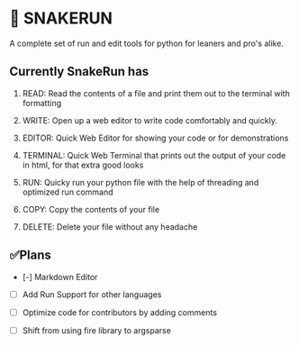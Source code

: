 # 🐍 SNAKERUN

A complete set of run and edit tools for python for leaners and pro's alike.

## Currently  SnakeRun has

1. READ: Read the contents of a file and print them out to the terminal with formatting

2. WRITE: Open up a web editor to write code comfortably and quickly.

3. EDITOR: Quick Web Editor for showing your code or for demonstrations

4. TERMINAL: Quick Web Terminal that prints out the output of your code in html, for that extra good looks

5. RUN: Quicky run your python file with the help of threading and optimized run command

6. COPY: Copy the contents of your file

7. DELETE: Delete your file without any headache

## ✅Plans

- [-] Markdown Editor

- [ ] Add Run Support for other languages

- [ ] Optimize code for contributors by adding comments

- [ ] Shift from using fire library to argsparse
